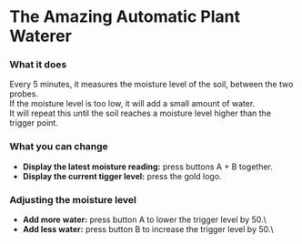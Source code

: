 # The Amazing Automatic Plant Waterer

### What it does
Every 5 minutes, it measures the moisture level of the soil, between the two probes.\
If the moisture level is too low, it will add a small amount of water.\
It will repeat this until the soil reaches a moisture level higher than the trigger point.

### What you can change
- **Display the latest moisture reading:** press buttons A + B together.
- **Display the current tigger level:** press the gold logo.

### Adjusting the moisture level
- **Add more water:** press button A to lower the trigger level by 50.\
- **Add less water:** press button B to increase the trigger level by 50.\
